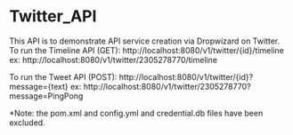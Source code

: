 # Twitter_API
This API is to demonstrate API service creation via Dropwizard on Twitter.
To run the Timeline API (GET):
http://localhost:8080/v1/twitter/{id}/timeline
ex:
http://localhost:8080/v1/twitter/2305278770/timeline

To run the Tweet API (POST):
http://localhost:8080/v1/twitter/{id}?message={text}
ex:
http://localhost:8080/v1/twitter/2305278770?message=PingPong

*Note: the pom.xml and config.yml and credential.db files have been excluded.

